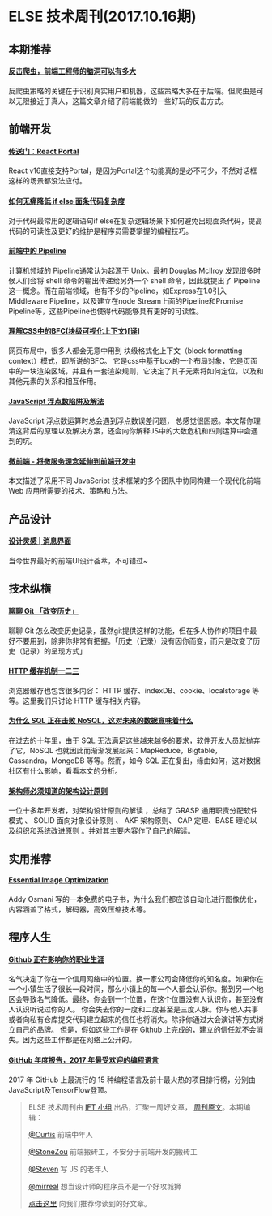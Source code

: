 # ELSE 技术周刊(2017.10.16期)

## 本期推荐

#### [反击爬虫，前端工程师的脑洞可以有多大](http://litten.me/2017/07/09/prevent-spiders/)

反爬虫策略的关键在于识别真实用户和机器，这些策略大多在于后端。但爬虫是可以无限接近于真人，这篇文章介绍了前端能做的一些好玩的反击方式。

## 前端开发

#### [传送门：React Portal](https://zhuanlan.zhihu.com/p/29880992)

React v16直接支持Portal，是因为Portal这个功能真的是必不可少，不然对话框这样的场景都没法应付。

#### [如何无痛降低 if else 面条代码复杂度](https://juejin.im/post/59dc66256fb9a0452a3b4832?utm_source=gold_browser_extension)

对于代码最常用的逻辑语句if else在复杂逻辑场景下如何避免出现面条代码，提高代码的可读性及更好的维护是程序员需要掌握的编程技巧。

#### [前端中的 Pipeline](https://zhuanlan.zhihu.com/p/28561932)

计算机领域的 Pipeline通常认为起源于 Unix。最初 Douglas Mcllroy 发现很多时候人们会将 shell 命令的输出传递给另外一个 shell 命令，因此就提出了 Pipeline这一概念。而在前端领域，也有不少的Pipeline，如Express在1.0引入Middleware Pipeline，以及建立在node Stream上面的Pipeline和Promise Pipeline等，这些Pipeline也使得代码能够具有更好的可读性。

#### [理解CSS中的BFC(块级可视化上下文)[译]](http://flypursue.com/jekyll/update/2015/08/10/bfc.html)
网页布局中，很多人都会无意中用到 块级格式化上下文（block formatting context）模式，即所说的BFC。 它是css中基于box的一个布局对象，它是页面中的一块渲染区域，并且有一套渲染规则，它决定了其子元素将如何定位，以及和其他元素的关系和相互作用。

#### [JavaScript 浮点数陷阱及解法](https://github.com/camsong/blog/issues/9)
JavaScript 浮点数运算时总会遇到浮点数误差问题， 总感觉很困惑。本文帮你理清这背后的原理以及解决方案，还会向你解释JS中的大数危机和四则运算中会遇到的坑。

#### [微前端 - 将微服务理念延伸到前端开发中](http://www.cnblogs.com/zhuanzhuanfe/p/7644846.html)
本文描述了采用不同 JavaScript 技术框架的多个团队中协同构建一个现代化前端 Web 应用所需要的技术、策略和方法。

## 产品设计

#### [设计灵感 | 消息界面](https://zhuanlan.zhihu.com/p/29771780)
当今世界最好的前端UI设计荟萃，不可错过~

## 技术纵横

#### [聊聊 Git 「改变历史」](https://zhuanlan.zhihu.com/p/29497618)
聊聊 Git 怎么改变历史记录，虽然git提供这样的功能，但在多人协作的项目中最好不要用到，除非你非常有把握。「历史（记录）没有因你而变，而只是改变了历史（记录）的呈现方式」

#### [HTTP 缓存机制一二三](https://zhuanlan.zhihu.com/p/29750583)
浏览器缓存也包含很多内容： HTTP 缓存、indexDB、cookie、localstorage 等等。这里我们只讨论 HTTP 缓存相关内容。

#### [为什么 SQL 正在击败 NoSQL，这对未来的数据意味着什么](http://geek.csdn.net/news/detail/238939)

在过去的十年里，由于 SQL 无法满足这些越来越多的要求，软件开发人员就抛弃了它，NoSQL 也就因此而渐渐发展起来：MapReduce，Bigtable，Cassandra，MongoDB 等等。然而，如今 SQL 正在复出，缘由如何，这对数据社区有什么影响，看看本文的分析。

#### [架构师必须知道的架构设计原则](https://mp.weixin.qq.com/s?__biz=MjM5MDE0Mjc4MA==&mid=2650998170&idx=1&sn=6defd4f0a9fdb5cf93e6977080c61c70)
一位十多年开发者，对架构设计原则的解读 ，总结了 GRASP 通用职责分配软件模式 、 SOLID 面向对象设计原则 、 AKF 架构原则、 CAP 定理、BASE 理论以及组织和系统改进原则   。并对其主要内容作了自己的解读。

## 实用推荐

#### [Essential Image Optimization](https://images.guide/)

Addy Osmani 写的一本免费的电子书，为什么我们都应该自动化进行图像优化，内容涵盖了格式，解码器，高效压缩技术等。

## 程序人生

#### [Github 正在影响你的职业生涯](https://juejin.im/post/59ddccd36fb9a0450e75185f)
名气决定了你在一个信用网络中的位置。换一家公司会降低你的知名度。如果你在一个小镇生活了很长一段时间，那么小镇上的每一个人都会认识你。搬到另一个地区会导致名气降低。最终，你会到一个位置，在这个位置没有人认识你，甚至没有人认识听说过你的人。
你会失去你的一度和二度甚至是三度人脉。你与他人共事或者向私有仓库提交代码建立起来的信任也将消失。除非你通过大会演讲等方式树立自己的品牌。
但是，假如这些工作是在 Github 上完成的，建立的信任就不会消失。因为这些工作都是在网络上公开的。

#### [GitHub 年度报告，2017 年最受欢迎的编程语言](https://juejin.im/post/59e0352f518825541b03c5e1)

2017 年 GitHub 上最流行的 15 种编程语言及前十最火热的项目排行榜，分别由JavaScript及TensorFlow登顶。


> ELSE 技术周刊由 [IFT 小组](https://github.com/CtripFE) 出品，汇聚一周好文章， [周刊原文]()。本期编辑：
>
> [@Curtis](https://github.com/CurtisCBS) 前端中年人
>
> [@StoneZou](https://github.com/stoneyong) 前端搬砖工，不安分于前端开发的搬砖工
>
> [@Steven](https://github.com/StevenX911) 写 JS 的老年人
>
> [@mirreal](https://github.com/mirreal) 想当设计师的程序员不是一个好攻城狮
>
> [点击这里](https://github.com/CtripFE/fe-weekly/issues) 向我们推荐你读到的好文章。
